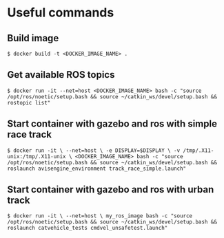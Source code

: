 # Useful commands
## Build image
`$ docker build -t <DOCKER_IMAGE_NAME> .`
## Get available ROS topics
`$ docker run -it --net=host <DOCKER_IMAGE_NAME> bash -c "source /opt/ros/noetic/setup.bash && source ~/catkin_ws/devel/setup.bash && rostopic list"`
## Start container with gazebo and ros with simple race track
`$ docker run -it \
--net=host \
-e DISPLAY=$DISPLAY \
-v /tmp/.X11-unix:/tmp/.X11-unix \
<DOCKER_IMAGE_NAME> bash -c "source /opt/ros/noetic/setup.bash && source ~/catkin_ws/devel/setup.bash && roslaunch avisengine_environment track_race_simple.launch"`
## Start container with gazebo and ros with urban track
`$ docker run -it \
--net=host \
my_ros_image bash -c "source /opt/ros/noetic/setup.bash && source ~/catkin_ws/devel/setup.bash && roslaunch catvehicle_tests cmdvel_unsafetest.launch"`


